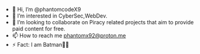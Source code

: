 - 👋 Hi, I’m @phantomcodeX9
- 👀 I’m interested in CyberSec,WebDev.
- 💞️ I’m looking to collaborate on Piracy related projects that aim to provide paid content for free.
- 📫 How to reach me phantomx92@proton.me
- ⚡ Fact: I am Batman🦇🦇

<!---
phantomcodeX9/phantomcodeX9 is a ✨ special ✨ repository because its `README.md` (this file) appears on your GitHub profile.
You can click the Preview link to take a look at your changes.
--->
